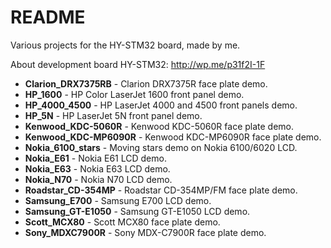 # README #

Various projects for the HY-STM32 board, made by me.

About development board HY-STM32: http://wp.me/p31f2I-1F

* <b>Clarion_DRX7375RB</b> - Clarion DRX7375R face plate demo.
* <b>HP_1600</b> - HP Color LaserJet 1600 front panel demo.
* <b>HP_4000_4500</b> - HP LaserJet 4000 and 4500 front panels demo.
* <b>HP_5N</b> - HP LaserJet 5N front panel demo.
* <b>Kenwood_KDC-5060R</b> - Kenwood KDC-5060R face plate demo.
* <b>Kenwood_KDC-MP6090R</b> - Kenwood KDC-MP6090R face plate demo.
* <b>Nokia_6100_stars</b> - Moving stars demo on Nokia 6100/6020 LCD.
* <b>Nokia_E61</b> - Nokia E61 LCD demo.
* <b>Nokia_E63</b> - Nokia E63 LCD demo.
* <b>Nokia_N70</b> - Nokia N70 LCD demo.
* <b>Roadstar_CD-354MP</b> - Roadstar CD-354MP/FM face plate demo.
* <b>Samsung_E700</b> - Samsung E700 LCD demo.
* <b>Samsung_GT-E1050</b> - Samsung GT-E1050 LCD demo.
* <b>Scott_MCX80</b> - Scott MCX80 face plate demo.
* <b>Sony_MDXC7900R</b> - Sony MDX-C7900R face plate demo.
